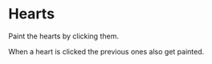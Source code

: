 # Hearts

Paint the hearts by clicking them.

When a heart is clicked the previous ones also get painted.
